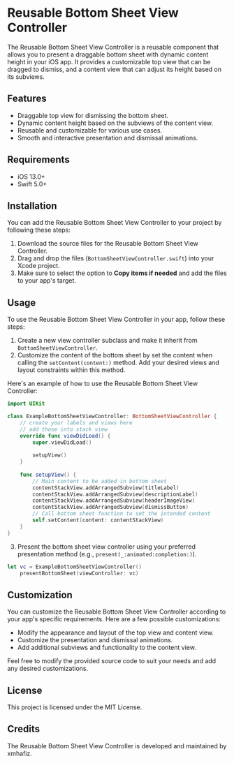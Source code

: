 # Reusable Bottom Sheet View Controller

The Reusable Bottom Sheet View Controller is a reusable component that allows you to present a draggable bottom sheet with dynamic content height in your iOS app. It provides a customizable top view that can be dragged to dismiss, and a content view that can adjust its height based on its subviews.

## Features

- Draggable top view for dismissing the bottom sheet.
- Dynamic content height based on the subviews of the content view.
- Reusable and customizable for various use cases.
- Smooth and interactive presentation and dismissal animations.

## Requirements

- iOS 13.0+
- Swift 5.0+

## Installation

You can add the Reusable Bottom Sheet View Controller to your project by following these steps:

1. Download the source files for the Reusable Bottom Sheet View Controller.
2. Drag and drop the files (`BottomSheetViewController.swift`) into your Xcode project.
3. Make sure to select the option to **Copy items if needed** and add the files to your app's target.

## Usage

To use the Reusable Bottom Sheet View Controller in your app, follow these steps:

1. Create a new view controller subclass and make it inherit from `BottomSheetViewController`.
2. Customize the content of the bottom sheet by set the content when calling the `setContent(content:)` method. Add your desired views and layout constraints within this method.

Here's an example of how to use the Reusable Bottom Sheet View Controller:

```swift
import UIKit

class ExampleBottomSheetViewController: BottomSheetViewController {
    // create your labels and views here
    // add those into stack view
    override func viewDidLoad() {
        super.viewDidLoad()
        
        setupView()
    }
    
    func setupView() {
        // Main content to be added in bottom sheet
        contentStackView.addArrangedSubview(titleLabel)
        contentStackView.addArrangedSubview(descriptionLabel)
        contentStackView.addArrangedSubview(headerImageView)
        contentStackView.addArrangedSubview(dismissButton)
        // Call bottom sheet function to set the intended content
        self.setContent(content: contentStackView)
    }
}
```

3. Present the bottom sheet view controller using your preferred presentation method (e.g., `present(_:animated:completion:)`).

```swift
let vc = ExampleBottomSheetViewController()
    presentBottomSheet(viewController: vc)
```

## Customization

You can customize the Reusable Bottom Sheet View Controller according to your app's specific requirements. Here are a few possible customizations:

- Modify the appearance and layout of the top view and content view.
- Customize the presentation and dismissal animations.
- Add additional subviews and functionality to the content view.

Feel free to modify the provided source code to suit your needs and add any desired customizations.

## License

This project is licensed under the MIT License.

## Credits

The Reusable Bottom Sheet View Controller is developed and maintained by xmhafiz.
